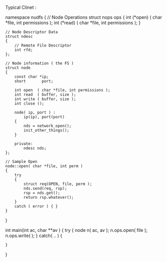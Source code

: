 

Typical Clinet :

    
namespace nudfs
{
    // Node Operations 
    struct nops ops
    {
        int (*open)  ( char *file, int permissions );
        int (*read) ( char *file, int permissions );
    }

    // Node Descriptor Data
    struct ndesc
    {
        // Remote File Descriptor
        int rfd;
    };

    // Node information ( the FS )
    struct node
    {
        const char *ip;
        short       port;

        int open  ( char *file, int permissions );
        int read  ( buffer, size );
        int write ( buffer, size );
        int close ();

        node( ip, port ) :
            ip(ip), port(port)
        {
            nds = network_open();
            init_other_things();
        }

        private:
            ndesc nds;    
    };

    // Sample Open
    node::open( char *file, int perm )
    {
        try
        {
            struct req(OPEN, file, perm );
            nds.send(req, rsp);
            rsp = nds.get();
            return rsp.whatever();
        }
        catch ( error ) { }
    }
}  
    
int main(int ac, char **av )
{
    try
    {
        node n( ac, av );
        n.ops.open( file );
        n.ops.write( );
    }
    catch( .. )
    {

    }   
}
